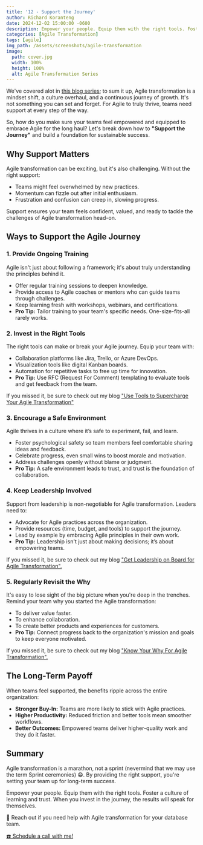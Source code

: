 ```yaml
---
title: '12 - Support the Journey'
author: Richard Koranteng
date: 2024-12-02 15:00:00 -0600
description: Empower your people. Equip them with the right tools. Foster a culture of learning and trust.
categories: [Agile Transformation]
tags: [agile]
img_path: /assets/screenshots/agile-transformation
image:
  path: cover.jpg
  width: 100%
  height: 100%
  alt: Agile Transformation Series
---
```


We've covered alot in <a href="https://rkkoranteng.com/categories/agile-transformation/" target="blank">this blog series</a>; to sum it up, Agile transformation is a mindset shift, a culture overhaul, and a continuous journey of growth.  It's not something you can set and forget. For Agile to truly thrive, teams need support at every step of the way.

So, how do you make sure your teams feel empowered and equipped to embrace Agile for the long haul? Let's break down how to **"Support the Journey"** and build a foundation for sustainable success.

## Why Support Matters
Agile transformation can be exciting, but it's also challenging. Without the right support:

* Teams might feel overwhelmed by new practices.
* Momentum can fizzle out after initial enthusiasm.
* Frustration and confusion can creep in, slowing progress.

Support ensures your team feels confident, valued, and ready to tackle the challenges of Agile transformation head-on.

## Ways to Support the Agile Journey

### 1. Provide Ongoing Training
Agile isn't just about following a framework; it's about truly understanding the principles behind it.

* Offer regular training sessions to deepen knowledge.
* Provide access to Agile coaches or mentors who can guide teams through challenges.
* Keep learning fresh with workshops, webinars, and certifications.
* **Pro Tip:** Tailor training to your team's specific needs. One-size-fits-all rarely works.

### 2. Invest in the Right Tools
The right tools can make or break your Agile journey. Equip your team with:

* Collaboration platforms like Jira, Trello, or Azure DevOps.
* Visualization tools like digital Kanban boards.
* Automation for repetitive tasks to free up time for innovation.
* **Pro Tip:** Use RFC (Request For Comment) templating to evaluate tools and get feedback from the team.

If you missed it, be sure to check out my blog <a href="https://rkkoranteng.com/posts/use-tools/" target="blank">"Use Tools to Supercharge Your Agile Transformation"</a>


### 3. Encourage a Safe Environment
Agile thrives in a culture where it’s safe to experiment, fail, and learn.

* Foster psychological safety so team members feel comfortable sharing ideas and feedback.
* Celebrate progress, even small wins to boost morale and motivation.
* Address challenges openly without blame or judgment.
* **Pro Tip:** A safe environment leads to trust, and trust is the foundation of collaboration.

### 4. Keep Leadership Involved
Support from leadership is non-negotiable for Agile transformation. Leaders need to:

* Advocate for Agile practices across the organization.
* Provide resources (time, budget, and tools) to support the journey.
* Lead by example by embracing Agile principles in their own work.
* **Pro Tip:** Leadership isn't just about making decisions; it’s about empowering teams.

If you missed it, be sure to check out my blog <a href="https://rkkoranteng.com/posts/leadership-support/" target="blank">"Get Leadership on Board for Agile Transformation".</a>

### 5. Regularly Revisit the Why 
It's easy to lose sight of the big picture when you're deep in the trenches. Remind your team why you started the Agile transformation:

* To deliver value faster.
* To enhance collaboration.
* To create better products and experiences for customers.
* **Pro Tip:** Connect progress back to the organization's mission and goals to keep everyone motivated.

If you missed it, be sure to check out my blog <a href="https://rkkoranteng.com/posts/know-your-why/" target="blank">"Know Your Why For Agile Transformation".</a>

## The Long-Term Payoff
When teams feel supported, the benefits ripple across the entire organization:

* **Stronger Buy-In:** Teams are more likely to stick with Agile practices.
* **Higher Productivity:** Reduced friction and better tools mean smoother workflows.
* **Better Outcomes:** Empowered teams deliver higher-quality work and they do it faster.

## Summary
Agile transformation is a marathon, not a sprint (nevermind that we may use the term Sprint ceremonies) 😁. By providing the right support, you're setting your team up for long-term success.

Empower your people. Equip them with the right tools. Foster a culture of learning and trust. When you invest in the journey, the results will speak for themselves.

🚀 Reach out if you need help with Agile transformation for your database team.

 [☎️ Schedule a call with me!](https://calendly.com/rkkoranteng/free-consultation)
